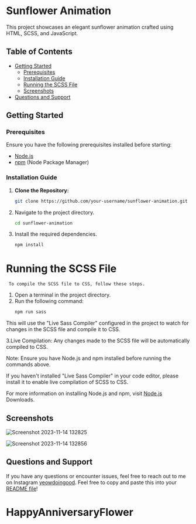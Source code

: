 # Sunflower Animation

This project showcases an elegant sunflower animation crafted using HTML, SCSS, and JavaScript.

## Table of Contents
- [Getting Started](#getting-started)
  - [Prerequisites](#prerequisites)
  - [Installation Guide](#installation-guide)
  - [Running the SCSS File](#running-the-scss-file)
  - [Screenshots](#screenshots)
- [Questions and Support](#questions-and-support)

## Getting Started

### Prerequisites
Ensure you have the following prerequisites installed before starting:

- [Node.js](https://nodejs.org/)
- [npm](https://www.npmjs.com/) (Node Package Manager)

### Installation Guide
1. **Clone the Repository:**
   ```bash
   git clone https://github.com/your-username/sunflower-animation.git

1. Navigate to the project directory.
   ```bash
   cd sunflower-animation
   
2. Install the required dependencies.
   ```bash
   npm install
 # Running the SCSS File
     To compile the SCSS file to CSS, follow these steps.
1. Open a terminal in the project directory.
2. Run the following command:
     ```bash
   npm run sass
     
This will use the "Live Sass Compiler" configured in the project to watch for changes in the SCSS file and compile it to CSS.

3.Live Compilation: 
Any changes made to the SCSS file will be automatically compiled to CSS.

Note: Ensure you have Node.js and npm installed before running the commands above.

If you haven't installed "Live Sass Compiler" in your code editor, please install it to enable live compilation of SCSS to CSS.

For more information on installing Node.js and npm, visit [Node.js](https://nodejs.org/en/) Downloads.

## Screenshots
![Screenshot 2023-11-14 132825](https://github.com/sreyounpann/HappyAnniversaryFlower/assets/83297826/6391701d-7f5c-4671-bde0-05726ca08085)

  ![Screenshot 2023-11-14 132856](https://github.com/sreyounpann/HappyAnniversaryFlower/assets/83297826/8c052831-cf84-49e1-8c03-86f758389c07)


## Questions and Support
If you have any questions or encounter issues, feel free to reach out to me on Instagram [yeowdoingood](https://www.instagram.com/yeowdoingood/).
    Feel free to copy and paste this into your [README file](README.md)!



   
# HappyAnniversaryFlower
